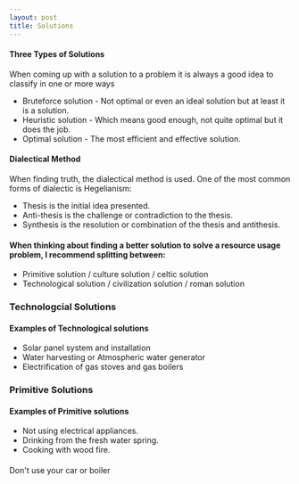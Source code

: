 ```yaml
---
layout: post
title: Solutions
---
```


#### Three Types of Solutions
When coming up with a solution to a problem it is always a good idea to classify in one or more ways
- Bruteforce solution - Not optimal or even an ideal solution but at least it is a solution.
- Heuristic solution - Which means good enough, not quite optimal but it does the job.
- Optimal solution - The most efficient and effective solution.

#### Dialectical Method
When finding truth, the dialectical method is used.
One of the most common forms of dialectic is Hegelianism:
- Thesis is the initial idea presented.
- Anti-thesis is the challenge or contradiction to the thesis.
- Synthesis is the resolution or combination of the thesis and antithesis.

#### When thinking about finding a better solution to solve a resource usage problem, I recommend splitting between:
- Primitive solution / culture solution / celtic solution
- Technological solution / civilization solution / roman solution

### Technologcial Solutions
#### Examples of Technological solutions
- Solar panel system and installation
- Water harvesting or Atmospheric water generator
- Electrification of gas stoves and gas boilers

### Primitive Solutions
#### Examples of Primitive solutions
- Not using electrical appliances.
- Drinking from the fresh water spring.
- Cooking with wood fire.

####
Don't use your car or boiler
